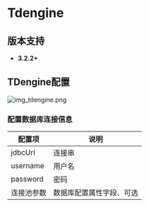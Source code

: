 # Tdengine
## 版本支持
- **3.2.2+**

## TDengine配置

![img_tdengine.png](@site/static/images/gzyq/source/img_tdengine.png)

### 配置数据库连接信息
| 配置项      | 说明           |
|----------|--------------|
| jdbcUrl  | 连接串          |
| username | 用户名          |
| password | 密码           |
| 连接池参数    | 数据库配置属性字段、可选 |

